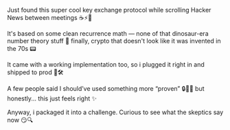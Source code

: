 Just found this super cool key exchange protocol while scrolling Hacker News between meetings ☕️⚡️🧠

It's based on some clean recurrence math — none of that dinosaur-era number theory stuff 🦕 finally, crypto that doesn't look like it was invented in the 70s 📟

It came with a working implementation too, so i plugged it right in and shipped to prod 🚀🛠️

A few people said I should’ve used something more “proven” 🔒🤷‍♂️ but honestly... this just feels right ✨

Anyway, i packaged it into a challenge. Curious to see what the skeptics say now 😏🔍
